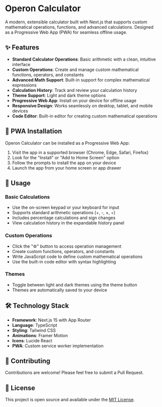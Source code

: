# Operon Calculator

A modern, extensible calculator built with Next.js that supports custom mathematical operations, functions, and advanced calculations. Designed as a Progressive Web App (PWA) for seamless offline usage.

## ✨ Features

- **Standard Calculator Operations**: Basic arithmetic with a clean, intuitive interface
- **Custom Operations**: Create and manage custom mathematical functions, operators, and constants
- **Advanced Math Support**: Built-in support for complex mathematical expressions
- **Calculation History**: Track and review your calculation history
- **Theme Support**: Light and dark theme options
- **Progressive Web App**: Install on your device for offline usage
- **Responsive Design**: Works seamlessly on desktop, tablet, and mobile devices
- **Code Editor**: Built-in editor for creating custom mathematical operations

## 📱 PWA Installation

Operon Calculator can be installed as a Progressive Web App:

1. Visit the app in a supported browser (Chrome, Edge, Safari, Firefox)
2. Look for the "Install" or "Add to Home Screen" option
3. Follow the prompts to install the app on your device
4. Launch the app from your home screen or app drawer

## 🧮 Usage

### Basic Calculations
- Use the on-screen keypad or your keyboard for input
- Supports standard arithmetic operations (+, -, ×, ÷)
- Includes percentage calculations and sign changes
- View calculation history in the expandable history panel

### Custom Operations
- Click the "⚙️" button to access operation management
- Create custom functions, operators, and constants
- Write JavaScript code to define custom mathematical operations
- Use the built-in code editor with syntax highlighting

### Themes
- Toggle between light and dark themes using the theme button
- Themes are automatically saved to your device

## 🛠️ Technology Stack

- **Framework**: Next.js 15 with App Router
- **Language**: TypeScript
- **Styling**: Tailwind CSS
- **Animations**: Framer Motion
- **Icons**: Lucide React
- **PWA**: Custom service worker implementation

## 🤝 Contributing

Contributions are welcome! Please feel free to submit a Pull Request.

## 📄 License

This project is open source and available under the [MIT License](LICENSE).

 
 
